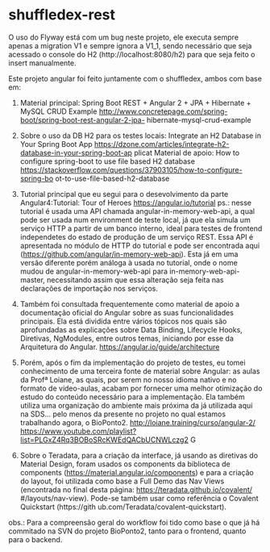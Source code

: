 # shuffledex-rest

O uso do Flyway está com um bug neste projeto, ele executa sempre apenas a
migration V1 e sempre ignora a V1_1, sendo necessário que seja acessado o
console do H2 (http://localhost:8080/h2) para que seja feito o insert manualmente.

Este projeto angular foi feito juntamente com o shuffledex, ambos com base em:
  
1) Material principal: Spring Boot REST + Angular 2 + JPA + Hibernate +
MySQL CRUD Example
http://www.concretepage.com/spring-boot/spring-boot-rest-angular-2-jpa-
hibernate-mysql-crud-example

2) Sobre o uso da DB H2 para os testes locais: Integrate an H2 Database
in Your Spring Boot App
https://dzone.com/articles/integrate-h2-database-in-your-spring-boot-ap
plicat
Material de apoio: How to configure spring-boot to use file based H2
database
https://stackoverflow.com/questions/37903105/how-to-configure-spring-bo
ot-to-use-file-based-h2-database

3) Tutorial principal que eu segui para o desevolvimento da parte
Angular4:Tutorial: Tour of Heroes
https://angular.io/tutorial
ps.: nesse tutorial é usada uma API chamada angular-in-memory-web-api,
a qual pode ser usada num environment de teste local, já que ela simula
um serviço HTTP a partir de um banco interno, ideal para testes de
frontend independetes do estado de produção de um serviço REST. Essa
API é apresentada no módulo de HTTP do tutorial e pode ser encontrada
aqui (https://github.com/angular/in-memory-web-api). Esta já em uma
versão diferente porém análoga à usada no tutorial, onde o nome mudou
de angular-in-memory-web-api para in-memory-web-api-master,
necessitando assim que essa alteração seja feita nas declarações de
importação nos serviços.

4) Também foi consultada frequentemente como material de apoio a
documentação oficial do Angular sobre as suas funcionalidades
principais. Ela está dividida entre vários tópicos nos quais são
aprofundadas as explicações sobre Data Binding, Lifecycle Hooks,
Diretivas, NgModules, entre outros temas, iniciando por esse da
Arquitetura do Angular.
https://angular.io/guide/architecture

5) Porém, após o fim da implementação do projeto de testes, eu tomei
conhecimento de uma terceira fonte de material sobre Angular: as aulas
da Profª Loiane, as quais, por serem no nosso idioma nativo e no
formato de vídeo-aulas, acabam por fornecer uma melhor otimização do
estudo do conteúdo necessário para a implementação. Ela também utiliza
uma organização do ambiente mais próxima da já utilizada aqui na SDS...
pelo menos da presente no projeto no qual estamos trabalhando agora, o
BioPonto2.
http://loiane.training/curso/angular-2/
https://www.youtube.com/playlist?list=PLGxZ4Rq3BOBoSRcKWEdQACbUCNWLczg2
G

6) Sobre o Teradata, para a criação da interface, já usando as
diretivas do Material Design, foram usados os components da biblioteca
de components (https://material.angular.io/components) e para a criação
do layout, foi utilizada como base a Full Demo das Nav Views
(encontrada no final desta página: https://teradata.github.io/covalent/
#/layouts/nav-view).
Pode-se também usar como referência o Covalent Quickstart (https://gith
ub.com/Teradata/covalent-quickstart).  

obs.: Para a compreensão geral do workflow foi tido como base o que já
há commitado na SVN do projeto BioPonto2, tanto para o frontend, quanto
para o backend.
